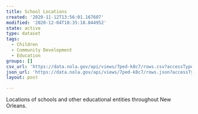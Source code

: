 ```yaml
---
title: School Locations
created: '2020-11-12T13:56:01.167607'
modified: '2020-12-04T18:35:18.844952'
state: active
type: dataset
tags:
  - Children
  - Community Development
  - Education
groups: []
csv_url: 'https://data.nola.gov/api/views/7ped-k8c7/rows.csv?accessType=DOWNLOAD'
json_url: 'https://data.nola.gov/api/views/7ped-k8c7/rows.json?accessType=DOWNLOAD'
layout: post

---
```

Locations of schools and other educational entities throughout New Orleans.
